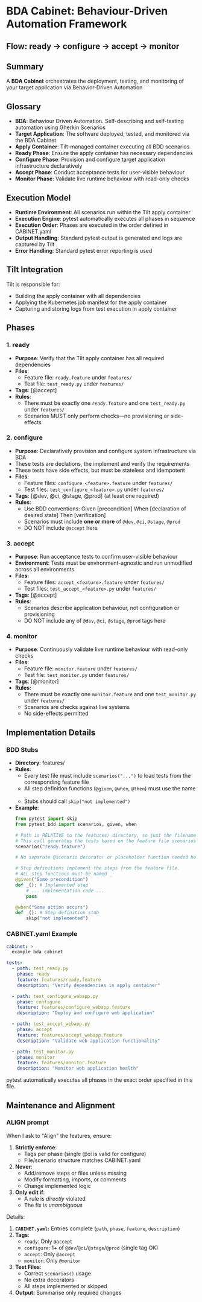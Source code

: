 # BDA Cabinet: Behaviour-Driven Automation Framework

## Flow: ready → configure → accept → monitor

## Summary
A **BDA Cabinet** orchestrates the deployment, testing, and monitoring of
your target application via Behavior‑Driven Automation

## Glossary
- **BDA**: Behaviour Driven Automation. Self-describing and self-testing automation using Gherkin Scenarios
- **Target Application**: The software deployed, tested, and monitored via the BDA Cabinet
- **Apply Container**: Tilt-managed container executing all BDD scenarios
- **Ready Phase**: Ensure the apply container has necessary dependencies
- **Configure Phase**: Provision and configure target application infrastructure declaratively
- **Accept Phase**: Conduct acceptance tests for user-visible behaviour
- **Monitor Phase**: Validate live runtime behaviour with read-only checks

## Execution Model
- **Runtime Environment**: All scenarios run within the Tilt apply container
- **Execution Engine**: pytest automatically executes all phases in sequence
- **Execution Order**: Phases are executed in the order defined in CABINET.yaml
- **Output Handling**: Standard pytest output is generated and logs are captured by Tilt
- **Error Handling**: Standard pytest error reporting is used

## Tilt Integration
Tilt is responsible for:
- Building the apply container with all dependencies
- Applying the Kubernetes job manifest for the apply container
- Capturing and storing logs from test execution in apply container

## Phases

### 1. ready
- **Purpose**: Verify that the Tilt apply container has all required dependencies
- **Files**:
  - Feature file: `ready.feature` under `features/`
  - Test file: `test_ready.py` under `features/`
- **Tags**: [@accept]
- **Rules**:
  - There must be exactly one `ready.feature` and one `test_ready.py` under `features/`
  - Scenarios MUST only perform checks—no provisioning or side-effects

### 2. configure
- **Purpose**: Declaratively provision and configure system infrastructure via BDA
- These tests are declations, the implement and verify the requirements
- These tests have side effects, but must be stateless and idempotent
- **Files**:
  - Feature files: `configure_<feature>.feature` under `features/`
  - Test files: `test_configure_<feature>.py` under `features/`
- **Tags**: [@dev, @ci, @stage, @prod] (at least one required)
- **Rules**:
  - Use BDD conventions:
      Given [precondition]
      When [declaration of desired state]
      Then [verification]
  - Scenarios must include **one or more** of `@dev`, `@ci`, `@stage`, `@prod`
  - DO NOT include `@accept` here

### 3. accept
- **Purpose**: Run acceptance tests to confirm user-visible behaviour
- **Environment**: Tests must be environment-agnostic and run unmodified across all environments
- **Files**:
  - Feature files: `accept_<feature>.feature` under `features/`
  - Test files: `test_accept_<feature>.py` under `features/`
- **Tags**: [@accept]
- **Rules**:
  - Scenarios describe application behaviour, not configuration or provisioning
  - DO NOT include any of `@dev`, `@ci`, `@stage`, `@prod` tags here

### 4. monitor
- **Purpose**: Continuously validate live runtime behaviour with read-only checks
- **Files**:
  - Feature file: `monitor.feature` under `features/`
  - Test file: `test_monitor.py` under `features/`
- **Tags**: [@monitor]
- **Rules**:
  - There must be exactly one `monitor.feature` and one `test_monitor.py` under `features/`
  - Scenarios are checks against live systems
  - No side-effects permitted

## Implementation Details

### BDD Stubs
- **Directory**: features/
- **Rules**:
  - Every test file must include `scenarios("...")` to load tests from the corresponding feature file
  - All step definition functions (`@given`, `@when`, `@then`) must use the name `_`
  - Stubs should call `skip("not implemented")`
- **Example**:
  ```python
  from pytest import skip
  from pytest_bdd import scenarios, given, when

  # Path is RELATIVE to the features/ directory, so just the filename.
  # This call generates the tests based on the feature file scenarios.
  scenarios("ready.feature")

  # No separate @scenario decorator or placeholder function needed here.

  # Step definitions implement the steps from the feature file.
  # ALL step functions must be named _
  @given("Some precondition")
  def _(): # Implemented step
      # ... implementation code ...
      pass

  @when("Some action occurs")
  def _(): # Step definition stub
      skip("not implemented")
  ```

### CABINET.yaml Example
```yaml
cabinet: >
  example bda cabinet

tests:
  - path: test_ready.py
    phase: ready
    feature: features/ready.feature
    description: "Verify dependencies in apply container"

  - path: test_configure_webapp.py
    phase: configure
    feature: features/configure_webapp.feature
    description: "Deploy and configure web application"

  - path: test_accept_webapp.py
    phase: accept
    feature: features/accept_webapp.feature
    description: "Validate web application functionality"

  - path: test_monitor.py
    phase: monitor
    feature: features/monitor.feature
    description: "Monitor web application health"
```

pytest automatically executes all phases in the exact order specified in this file.

## Maintenance and Alignment

### ALIGN prompt
When I ask to "Align" the features, ensure:

1. **Strictly enforce**:
   - Tags per phase (single @ci is valid for configure)
   - File/scenario structure matches CABINET.yaml
2. **Never**:
   - Add/remove steps or files unless missing
   - Modify formatting, imports, or comments
   - Change implemented logic
3. **Only edit if**:
   - A rule is *directly* violated
   - The fix is *unambiguous*

Details:
1.  **`CABINET.yaml`:** Entries complete (`path`, `phase`, `feature`, `description`)
2.  **Tags**:
    - `ready`: Only `@accept`
    - `configure`: 1+ of `@dev`/`@ci`/`@stage`/`@prod` (single tag OK)
    - `accept`: Only `@accept`
    - `monitor`: Only `@monitor`
3.  **Test Files**:
    - Correct `scenarios()` usage
    - No extra decorators
    - All steps implemented or skipped
4.  **Output:** Summarise only required changes
